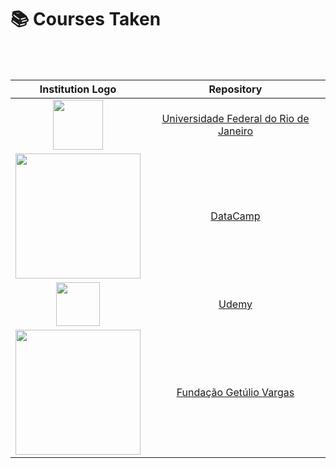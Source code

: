# 📚 Courses Taken

<br><br>

| Institution Logo       | Repository | 
| :---:       |    :----:  |
| <img src="https://user-images.githubusercontent.com/53838883/117236590-59cffa00-adff-11eb-950d-cd57ab4807e0.png" width=80px/>  | [Universidade Federal do Rio de Janeiro](https://github.com/EricaFer/ECA---UFRJ) |   
| <img src="https://dka575ofm4ao0.cloudfront.net/pages-transactional_logos/retina/17180/regular.png" width=200px/>|  [DataCamp](https://github.com/EricaFer/Data-Camp-Courses) |   
| <img src="https://cdn.worldvectorlogo.com/logos/udemy-1.svg" width=70px/>  | [Udemy](https://github.com/EricaFer/Udemy-Courses)    |      
| <img src="https://logodownload.org/wp-content/uploads/2016/09/FGV-Logo-3.png" width=200px/>  |  [Fundação Getúlio Vargas](https://github.com/EricaFer/Deep-Learning-and-Applications)     |      
